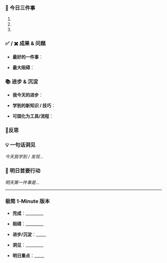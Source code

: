 ### 🎯 今日三件事

1. 
2. 
3. 

### ✅ / ✖️ 成果 & 问题

- **最好的一件事**：
    
- **最大阻碍**：
    

### 📚 进步 & 沉淀

- **我今天的进步**：
    
- **学到的新知识 / 技巧**：
    
- **可固化为工具/流程**：
    
### 🤔反思


### 💡 一句话洞见

_今天我学到 / 发现…_

### 🚀 明日首要行动

_明天第一件事是…_

---

### 极简 1‑Minute 版本

- **完成**：_________
    
- **阻碍**：_________
    
- **进步/沉淀**：_____
    
- **洞见**：_________
    
- **明日重点**：_____